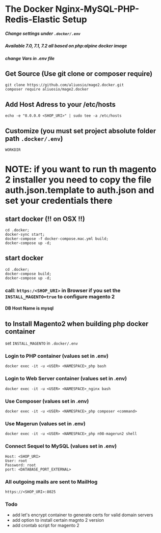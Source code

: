 # The Docker Nginx-MySQL-PHP-Redis-Elastic Setup

##### Change settings under ```.docker/.env```
##### Available 7.0, 7.1, 7.2 all based on php:alpine docker image
##### change Vars in .env file

## Get Source (Use git clone or composer require)
    git clone https://github.com/aliuosio/mage2.docker.git
    composer require aliuosio/mage2.docker

## Add Host Adress to your /etc/hosts
    echo -e "0.0.0.0 <SHOP_URI>" | sudo tee -a /etc/hosts
    
## Customize (you must set project absolute folder path ```.docker/.env```)
    WORKDIR

# NOTE: if you want to run th magento 2 installer you need to copy the file auth.json.template to auth.json and set your credentials there

## start docker (!! on OSX !!)
    cd .docker;
    docker-sync start;
    docker-compose -f docker-compose.mac.yml build;
    docker-compose up -d;

## start docker
    cd .docker;
    docker-compose build;
    docker-compose up -d;
    
### call: ```https:/<SHOP_URI>``` in Browser if you set the ```INSTALL_MAGENTO=true``` to configure magento 2
    
#### DB Host Name is mysql
    
## to Install Magento2 when building php docker container
set ``` INSTALL_MAGENTO ``` in ``` .docker/.env ```
    
### Login to PHP container (values set in .env)
    docker exec -it -u <USER> <NAMESPACE>_php bash
    
### Login to Web Server container (values set in .env)
    docker exec -it -u <USER> <NAMESPACE>_nginx bash
    
### Use Composer (values set in .env)
    docker exec -it -u <USER> <NAMESPACE>_php composer <command>

    
### Use Magerun (values set in .env)
    docker exec -it -u <USER> <NAMESPACE>_php n98-magerun2 shell
    
### Connect Sequel to MySQL (values set in .env)
    Host: <SHOP_URI>
    User: root
    Password: root
    port: <DATABASE_PORT_EXTERNAL>
    
### All outgoing mails are sent to MailHog
    https://<SHOP_URI>:8025

### Todo
* add let's encrypt container to generate certs for valid domain servers
* add option to install certain magnto 2 version
* add crontab script for magento 2

